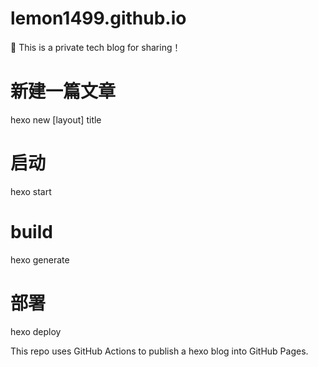 # lemon1499.github.io

:tada: This is a private tech blog for sharing！

# 新建一篇文章

hexo new [layout] title

# 启动

hexo start

# build

hexo generate

# 部署

hexo deploy

This repo uses GitHub Actions to publish a hexo blog into GitHub Pages.
